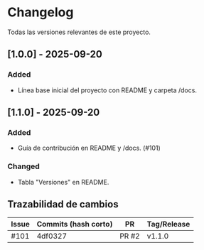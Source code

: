 # Changelog

Todas las versiones relevantes de este proyecto.

## [1.0.0] - 2025-09-20
### Added
- Línea base inicial del proyecto con README y carpeta /docs.
## [1.1.0] - 2025-09-20
### Added
- Guía de contribución en README y /docs. (#101)

### Changed
- Tabla "Versiones" en README.
## Trazabilidad de cambios

| Issue | Commits (hash corto) | PR   | Tag/Release |
|-------|---------------------|------|------------|
| #101  | 4df0327             | PR #2| v1.1.0     |
